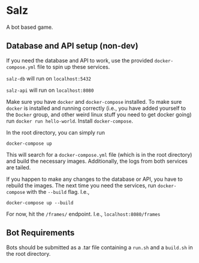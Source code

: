 # Salz

A bot based game.

## Database and API setup (non-dev)

If you need the database and API to work, use the provided `docker-compose.yml` file to spin up these services.

`salz-db` will run on `localhost:5432`

`salz-api` will run on `localhost:8080`

Make sure you have `docker` and `docker-compose` installed. To make sure `docker` is installed and running correctly (i.e., you have added yourself to the `Docker` group, and other weird linux stuff you need to get docker going) run `docker run hello-world`. Install `docker-compose`.

In the root directory, you can simply run 

```
docker-compose up
```

This will search for a `docker-compose.yml` file (which is in the root directory) and build the necessary images. Additionally, the logs from both services are tailed.

If you happen to make any changes to the database or API, you have to rebuild the images. The next time you need the services, run `docker-compose` with the `--build` flag. I.e.,

```
docker-compose up --build
```


For now, hit the `/frames/` endpoint. I.e., `localhost:8080/frames`

## Bot Requirements
Bots should be submitted as a .tar file containing a `run.sh` and a `build.sh`
in the root directory.
